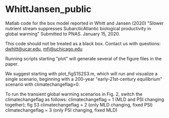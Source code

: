 # WhittJansen_public
Matlab code for the box model reported in Whitt and Jansen (2020) "Slower nutrient stream suppresses SubarcticAtlantic biological productivity in global warming"
Submitted to PNAS. January 15, 2020.

This code should not be treated as a black box. Contact us with questions: dwhitt@ucar.edu, mfj@uchicago.edu

Running scripts starting "plot" will generate several of the figure files in the paper.

We suggest starting with plot_figS1S2S3.m, which will run and visualize a single scenario,
beginning with a 200-year "early-21st-century equilibrium" scenario with climatechangeflag=0.
 
To run the transient global warming scenarios in Fig. 2, switch the climatechangeflag as follows:
climatechangeflag = 1 (MLD and PSI changing together); fig S3
climatechangeflag = 2 (only MLD changing, fixed PSI)
climatechangeflag = 3 (only PSI changing, fixed MLD)

